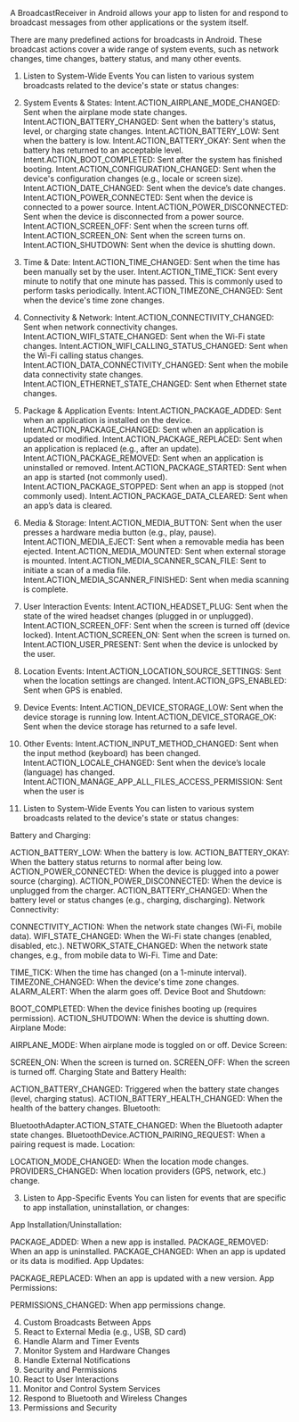 A BroadcastReceiver in Android allows your app to
listen for and respond to broadcast messages from other applications or the system itself.




There are many predefined actions for broadcasts in Android.
These broadcast actions cover a wide range of system events,
such as network changes, time changes, battery status,
and many other events.


1. Listen to System-Wide Events
   You can listen to various system broadcasts related to the device's state or status changes:

1. System Events & States:
   Intent.ACTION_AIRPLANE_MODE_CHANGED: Sent when the airplane mode state changes.
   Intent.ACTION_BATTERY_CHANGED: Sent when the battery's status, level, or charging state changes.
   Intent.ACTION_BATTERY_LOW: Sent when the battery is low.
   Intent.ACTION_BATTERY_OKAY: Sent when the battery has returned to an acceptable level.
   Intent.ACTION_BOOT_COMPLETED: Sent after the system has finished booting.
   Intent.ACTION_CONFIGURATION_CHANGED: Sent when the device's configuration changes (e.g., locale or screen size).
   Intent.ACTION_DATE_CHANGED: Sent when the device’s date changes.
   Intent.ACTION_POWER_CONNECTED: Sent when the device is connected to a power source.
   Intent.ACTION_POWER_DISCONNECTED: Sent when the device is disconnected from a power source.
   Intent.ACTION_SCREEN_OFF: Sent when the screen turns off.
   Intent.ACTION_SCREEN_ON: Sent when the screen turns on.
   Intent.ACTION_SHUTDOWN: Sent when the device is shutting down.
2. Time & Date:
   Intent.ACTION_TIME_CHANGED: Sent when the time has been manually set by the user.
   Intent.ACTION_TIME_TICK: Sent every minute to notify that one minute has passed. This is commonly used to perform tasks periodically.
   Intent.ACTION_TIMEZONE_CHANGED: Sent when the device's time zone changes.
3. Connectivity & Network:
   Intent.ACTION_CONNECTIVITY_CHANGED: Sent when network connectivity changes.
   Intent.ACTION_WIFI_STATE_CHANGED: Sent when the Wi-Fi state changes.
   Intent.ACTION_WIFI_CALLING_STATUS_CHANGED: Sent when the Wi-Fi calling status changes.
   Intent.ACTION_DATA_CONNECTIVITY_CHANGED: Sent when the mobile data connectivity state changes.
   Intent.ACTION_ETHERNET_STATE_CHANGED: Sent when Ethernet state changes.
4. Package & Application Events:
   Intent.ACTION_PACKAGE_ADDED: Sent when an application is installed on the device.
   Intent.ACTION_PACKAGE_CHANGED: Sent when an application is updated or modified.
   Intent.ACTION_PACKAGE_REPLACED: Sent when an application is replaced (e.g., after an update).
   Intent.ACTION_PACKAGE_REMOVED: Sent when an application is uninstalled or removed.
   Intent.ACTION_PACKAGE_STARTED: Sent when an app is started (not commonly used).
   Intent.ACTION_PACKAGE_STOPPED: Sent when an app is stopped (not commonly used).
   Intent.ACTION_PACKAGE_DATA_CLEARED: Sent when an app’s data is cleared.
5. Media & Storage:
   Intent.ACTION_MEDIA_BUTTON: Sent when the user presses a hardware media button (e.g., play, pause).
   Intent.ACTION_MEDIA_EJECT: Sent when a removable media has been ejected.
   Intent.ACTION_MEDIA_MOUNTED: Sent when external storage is mounted.
   Intent.ACTION_MEDIA_SCANNER_SCAN_FILE: Sent to initiate a scan of a media file.
   Intent.ACTION_MEDIA_SCANNER_FINISHED: Sent when media scanning is complete.
6. User Interaction Events:
   Intent.ACTION_HEADSET_PLUG: Sent when the state of the wired headset changes (plugged in or unplugged).
   Intent.ACTION_SCREEN_OFF: Sent when the screen is turned off (device locked).
   Intent.ACTION_SCREEN_ON: Sent when the screen is turned on.
   Intent.ACTION_USER_PRESENT: Sent when the device is unlocked by the user.
7. Location Events:
   Intent.ACTION_LOCATION_SOURCE_SETTINGS: Sent when the location settings are changed.
   Intent.ACTION_GPS_ENABLED: Sent when GPS is enabled.
8. Device Events:
   Intent.ACTION_DEVICE_STORAGE_LOW: Sent when the device storage is running low.
   Intent.ACTION_DEVICE_STORAGE_OK: Sent when the device storage has returned to a safe level.
9. Other Events:
   Intent.ACTION_INPUT_METHOD_CHANGED: Sent when the input method (keyboard) has been changed.
   Intent.ACTION_LOCALE_CHANGED: Sent when the device’s locale (language) has changed.
   Intent.ACTION_MANAGE_APP_ALL_FILES_ACCESS_PERMISSION: Sent when the user is




2. Listen to System-Wide Events
   You can listen to various system broadcasts related to the device's state or status changes:

Battery and Charging:

ACTION_BATTERY_LOW: When the battery is low.
ACTION_BATTERY_OKAY: When the battery status returns to normal after being low.
ACTION_POWER_CONNECTED: When the device is plugged into a power source (charging).
ACTION_POWER_DISCONNECTED: When the device is unplugged from the charger.
ACTION_BATTERY_CHANGED: When the battery level or status changes (e.g., charging, discharging).
Network Connectivity:

CONNECTIVITY_ACTION: When the network state changes (Wi-Fi, mobile data).
WIFI_STATE_CHANGED: When the Wi-Fi state changes (enabled, disabled, etc.).
NETWORK_STATE_CHANGED: When the network state changes, e.g., from mobile data to Wi-Fi.
Time and Date:

TIME_TICK: When the time has changed (on a 1-minute interval).
TIMEZONE_CHANGED: When the device's time zone changes.
ALARM_ALERT: When the alarm goes off.
Device Boot and Shutdown:

BOOT_COMPLETED: When the device finishes booting up (requires permission).
ACTION_SHUTDOWN: When the device is shutting down.
Airplane Mode:

AIRPLANE_MODE: When airplane mode is toggled on or off.
Device Screen:

SCREEN_ON: When the screen is turned on.
SCREEN_OFF: When the screen is turned off.
Charging State and Battery Health:

ACTION_BATTERY_CHANGED: Triggered when the battery state changes (level, charging status).
ACTION_BATTERY_HEALTH_CHANGED: When the health of the battery changes.
Bluetooth:

BluetoothAdapter.ACTION_STATE_CHANGED: When the Bluetooth adapter state changes.
BluetoothDevice.ACTION_PAIRING_REQUEST: When a pairing request is made.
Location:

LOCATION_MODE_CHANGED: When the location mode changes.
PROVIDERS_CHANGED: When location providers (GPS, network, etc.) change.



3. Listen to App-Specific Events
   You can listen for events that are specific to app installation, uninstallation, or changes:

App Installation/Uninstallation:

PACKAGE_ADDED: When a new app is installed.
PACKAGE_REMOVED: When an app is uninstalled.
PACKAGE_CHANGED: When an app is updated or its data is modified.
App Updates:

PACKAGE_REPLACED: When an app is updated with a new version.
App Permissions:

PERMISSIONS_CHANGED: When app permissions change.

4. Custom Broadcasts Between Apps
5. React to External Media (e.g., USB, SD card)
6. Handle Alarm and Timer Events
7.  Monitor System and Hardware Changes
8. Handle External Notifications
9. Security and Permissions
10. React to User Interactions
11.  Monitor and Control System Services
12. Respond to Bluetooth and Wireless Changes
13. Permissions and Security

